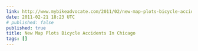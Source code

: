 ```yaml
---
link: http://www.mybikeadvocate.com/2011/02/new-map-plots-bicycle-accidents-in.html
date: 2011-02-21 18:23 UTC
# published: false
published: true
title: New Map Plots Bicycle Accidents In Chicago
tags: []
---
```



